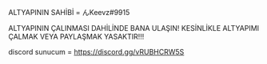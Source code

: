 ALTYAPININ SAHİBİ = んKeevz#9915

ALTYAPININ ÇALINMASI DAHİLİNDE BANA ULAŞIN!
KESİNLİKLE ALTYAPIMI ÇALMAK VEYA PAYLAŞMAK YASAKTIR!!!

discord sunucum = https://discord.gg/vRUBHCRW5S